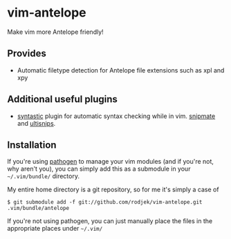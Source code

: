 vim-antelope
==========

Make vim more Antelope friendly!

Provides
--------

  * Automatic filetype detection for Antelope file extensions such as xpl and xpy

Additional useful plugins
-------------------------

 * [syntastic](https://github.com/scrooloose/syntastic) plugin for automatic
   syntax checking while in vim.
   [snipmate](https://github.com/garbas/vim-snipmate) and
   [ultisnips](https://github.com/SirVer/ultisnips).

Installation
------------

If you're using [pathogen](https://github.com/tpope/vim-pathogen) to manage your vim modules (and if you're not, why
aren't you), you can simply add this as a submodule in your `~/.vim/bundle/`
directory.

My entire home directory is a git repository, so for me it's simply a case of

    $ git submodule add -f git://github.com/rodjek/vim-antelope.git .vim/bundle/antelope

If you're not using pathogen, you can just manually place the files in the
appropriate places under `~/.vim/`
